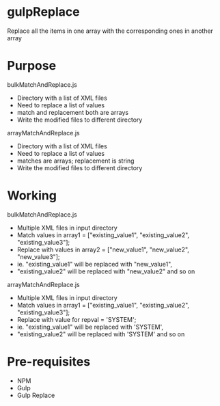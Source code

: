 # gulpReplace

Replace all the items in one array with the corresponding ones in another array <br/>


# Purpose

bulkMatchAndReplace.js
* Directory with a list of XML files <br/>
* Need to replace a list of values  <br/>
* match and replacement both are arrays <br/>
* Write the modified files to different directory  <br/>

arrayMatchAndReplace.js
* Directory with a list of XML files <br/>
* Need to replace a list of values  <br/>
* matches are arrays; replacement is string <br/>
* Write the modified files to different directory  <br/>

# Working

bulkMatchAndReplace.js
* Multiple XML files in input directory  <br/>
* Match values in array1 = ["existing_value1", "existing_value2", "existing_value3"]; <br/>
* Replace with values in array2 = ["new_value1", "new_value2", "new_value3"]; <br/>
* ie. "existing_value1" will be replaced with "new_value1",  <br/>
* "existing_value2" will be replaced with "new_value2" and so on <br/>

arrayMatchAndReplace.js
* Multiple XML files in input directory  <br/>
* Match values in array1 = ["existing_value1", "existing_value2", "existing_value3"]; <br/>
* Replace with value for repval = 'SYSTEM'; <br/>
* ie. "existing_value1" will be replaced with 'SYSTEM', <br/>
* "existing_value2" will be replaced with 'SYSTEM' and so on <br/>

# Pre-requisites

* NPM <br/>
* Gulp <br/>
* Gulp Replace <br/>
